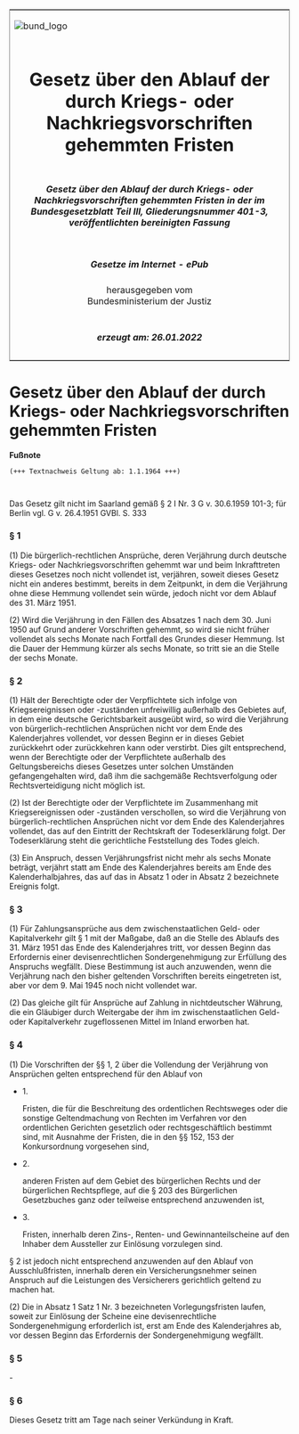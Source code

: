 <span id="DECKBLATT.html"></span>

<table border="0" frame="border" width="100%">

<tr valign="top">

<td align="left">

![bund\_logo](BfJ_2021_Web_de_de.gif)

</td>

<td align="right">

 

</td>

</tr>

<tr align="center" valign="middle">

<td colspan="2">

# Gesetz über den Ablauf der durch Kriegs- oder Nachkriegsvorschriften gehemmten Fristen

</td>

</tr>

<tr align="center" valign="middle">

<td colspan="2">

##### Gesetz über den Ablauf der durch Kriegs- oder Nachkriegsvorschriften gehemmten Fristen in der im Bundesgesetzblatt Teil III, Gliederungsnummer 401-3, veröffentlichten bereinigten Fassung

</td>

</tr>

<tr align="center" valign="middle">

<td colspan="2">

  
  

##### Gesetze im Internet - ePub  
  
herausgegeben vom  
Bundesministerium der Justiz

</td>

</tr>

<tr align="center" valign="bottom">

<td colspan="2">

  
  

##### erzeugt am: 26.01.2022

</td>

</tr>

</table>

<span id="BJNR008210950.html"></span>

# Gesetz über den Ablauf der durch Kriegs- oder Nachkriegsvorschriften gehemmten Fristen

<div>

  
**Fußnote**

<div class="jnhtml">

<div>

<div class="jurAbsatz">

  

``` 
(+++ Textnachweis Geltung ab: 1.1.1964 +++)

 
```

Das Gesetz gilt nicht im Saarland gemäß § 2 I Nr. 3 G v. 30.6.1959
101-3; für Berlin vgl. G v. 26.4.1951 GVBl. S. 333

</div>

</div>

</div>

</div>

<span id="BJNR008210950BJNE000100303.html"></span>

### § 1  

<div>

<div class="jnhtml">

<div>

<div class="jurAbsatz">

(1) Die bürgerlich-rechtlichen Ansprüche, deren Verjährung durch
deutsche Kriegs- oder Nachkriegsvorschriften gehemmt war und beim
Inkrafttreten dieses Gesetzes noch nicht vollendet ist, verjähren,
soweit dieses Gesetz nicht ein anderes bestimmt, bereits in dem
Zeitpunkt, in dem die Verjährung ohne diese Hemmung vollendet sein
würde, jedoch nicht vor dem Ablauf des 31. März 1951.

</div>

<div class="jurAbsatz">

(2) Wird die Verjährung in den Fällen des Absatzes 1 nach dem 30. Juni
1950 auf Grund anderer Vorschriften gehemmt, so wird sie nicht früher
vollendet als sechs Monate nach Fortfall des Grundes dieser Hemmung. Ist
die Dauer der Hemmung kürzer als sechs Monate, so tritt sie an die
Stelle der sechs Monate.

</div>

</div>

</div>

</div>

<span id="BJNR008210950BJNE000200303.html"></span>

### § 2  

<div>

<div class="jnhtml">

<div>

<div class="jurAbsatz">

(1) Hält der Berechtigte oder der Verpflichtete sich infolge von
Kriegsereignissen oder -zuständen unfreiwillig außerhalb des Gebietes
auf, in dem eine deutsche Gerichtsbarkeit ausgeübt wird, so wird die
Verjährung von bürgerlich-rechtlichen Ansprüchen nicht vor dem Ende des
Kalenderjahres vollendet, vor dessen Beginn er in dieses Gebiet
zurückkehrt oder zurückkehren kann oder verstirbt. Dies gilt
entsprechend, wenn der Berechtigte oder der Verpflichtete außerhalb des
Geltungsbereichs dieses Gesetzes unter solchen Umständen
gefangengehalten wird, daß ihm die sachgemäße Rechtsverfolgung oder
Rechtsverteidigung nicht möglich ist.

</div>

<div class="jurAbsatz">

(2) Ist der Berechtigte oder der Verpflichtete im Zusammenhang mit
Kriegsereignissen oder -zuständen verschollen, so wird die Verjährung
von bürgerlich-rechtlichen Ansprüchen nicht vor dem Ende des
Kalenderjahres vollendet, das auf den Eintritt der Rechtskraft der
Todeserklärung folgt. Der Todeserklärung steht die gerichtliche
Feststellung des Todes gleich.

</div>

<div class="jurAbsatz">

(3) Ein Anspruch, dessen Verjährungsfrist nicht mehr als sechs Monate
beträgt, verjährt statt am Ende des Kalenderjahres bereits am Ende des
Kalenderhalbjahres, das auf das in Absatz 1 oder in Absatz 2 bezeichnete
Ereignis folgt.

</div>

</div>

</div>

</div>

<span id="BJNR008210950BJNE000300303.html"></span>

### § 3  

<div>

<div class="jnhtml">

<div>

<div class="jurAbsatz">

(1) Für Zahlungsansprüche aus dem zwischenstaatlichen Geld- oder
Kapitalverkehr gilt § 1 mit der Maßgabe, daß an die Stelle des Ablaufs
des 31. März 1951 das Ende des Kalenderjahres tritt, vor dessen Beginn
das Erfordernis einer devisenrechtlichen Sondergenehmigung zur Erfüllung
des Anspruchs wegfällt. Diese Bestimmung ist auch anzuwenden, wenn die
Verjährung nach den bisher geltenden Vorschriften bereits eingetreten
ist, aber vor dem 9. Mai 1945 noch nicht vollendet war.

</div>

<div class="jurAbsatz">

(2) Das gleiche gilt für Ansprüche auf Zahlung in nichtdeutscher
Währung, die ein Gläubiger durch Weitergabe der ihm im
zwischenstaatlichen Geld- oder Kapitalverkehr zugeflossenen Mittel im
Inland erworben hat.

</div>

</div>

</div>

</div>

<span id="BJNR008210950BJNE000400303.html"></span>

### § 4  

<div>

<div class="jnhtml">

<div>

<div class="jurAbsatz">

(1) Die Vorschriften der §§ 1, 2 über die Vollendung der Verjährung von
Ansprüchen gelten entsprechend für den Ablauf von

  - 1\.
    
    <div style="">
    
    Fristen, die für die Beschreitung des ordentlichen Rechtsweges oder
    die sonstige Geltendmachung von Rechten im Verfahren vor den
    ordentlichen Gerichten gesetzlich oder rechtsgeschäftlich bestimmt
    sind, mit Ausnahme der Fristen, die in den §§ 152, 153 der
    Konkursordnung vorgesehen sind,
    
    </div>

  - 2\.
    
    <div style="">
    
    anderen Fristen auf dem Gebiet des bürgerlichen Rechts und der
    bürgerlichen Rechtspflege, auf die § 203 des Bürgerlichen
    Gesetzbuches ganz oder teilweise entsprechend anzuwenden ist,
    
    </div>

  - 3\.
    
    <div style="">
    
    Fristen, innerhalb deren Zins-, Renten- und Gewinnanteilscheine auf
    den Inhaber dem Aussteller zur Einlösung vorzulegen sind.
    
    </div>

§ 2 ist jedoch nicht entsprechend anzuwenden auf den Ablauf von
Ausschlußfristen, innerhalb deren ein Versicherungsnehmer seinen
Anspruch auf die Leistungen des Versicherers gerichtlich geltend zu
machen hat.

</div>

<div class="jurAbsatz">

(2) Die in Absatz 1 Satz 1 Nr. 3 bezeichneten Vorlegungsfristen laufen,
soweit zur Einlösung der Scheine eine devisenrechtliche
Sondergenehmigung erforderlich ist, erst am Ende des Kalenderjahres ab,
vor dessen Beginn das Erfordernis der Sondergenehmigung wegfällt.

</div>

</div>

</div>

</div>

<span id="BJNR008210950BJNE000500303.html"></span>

### § 5  

<div>

<div class="jnhtml">

<div>

<div class="jurAbsatz">

\-

</div>

</div>

</div>

</div>

<span id="BJNR008210950BJNE000600303.html"></span>

### § 6  

<div>

<div class="jnhtml">

<div>

<div class="jurAbsatz">

Dieses Gesetz tritt am Tage nach seiner Verkündung in Kraft.

</div>

</div>

</div>

</div>
